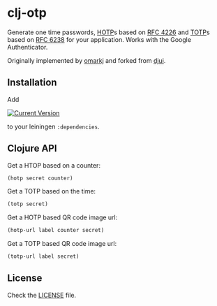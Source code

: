 # clj-otp

Generate one time passwords, [HOTP](http://en.wikipedia.org/wiki/HOTP)s based on [RFC 4226](https://tools.ietf.org/html/rfc4226) and
[TOTP](http://en.wikipedia.org/wiki/Time-based_One-time_Password_Algorithm)s based on [RFC 6238](http://tools.ietf.org/html/rfc6238) for your application.
Works with the Google Authenticator.

Originally implemented by [omarkj](https://github.com/omarkj/cljotp) and forked from [djui](https://github.com/djui/clj-otp).

## Installation

Add

[![Current Version](https://clojars.org/clj-otp/latest-version.svg)](https://clojars.org/clj-otp)

to your leiningen `:dependencies`.

## Clojure API

Get a HTOP based on a counter:

```clojure
(hotp secret counter)
```

Get a TOTP based on the time:

```clojure
(totp secret)
```

Get a HOTP based QR code image url:

```clojure
(hotp-url label counter secret)
```

Get a TOTP based QR code image url:

```clojure
(totp-url label secret)
```

## License

Check the [LICENSE](https://github.com/djui/clj-otp/raw/master/LICENSE) file.
